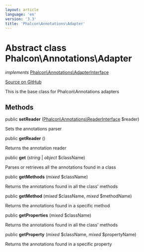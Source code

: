 ```yaml
---
layout: article
language: 'en'
version: '3.3'
title: 'Phalcon\Annotations\Adapter'
---
```

# Abstract class **Phalcon\Annotations\Adapter**

*implements* [Phalcon\Annotations\AdapterInterface](/3.3/en/api/Phalcon_Annotations_AdapterInterface)

<a href="https://github.com/phalcon/cphalcon/tree/v3.3.0/phalcon/annotations/adapter.zep" class="btn btn-default btn-sm">Source on GitHub</a>

This is the base class for Phalcon\Annotations adapters


## Methods
public  **setReader** ([Phalcon\Annotations\ReaderInterface](/3.3/en/api/Phalcon_Annotations_ReaderInterface) $reader)

Sets the annotations parser



public  **getReader** ()

Returns the annotation reader



public  **get** (*string* | *object* $className)

Parses or retrieves all the annotations found in a class



public  **getMethods** (*mixed* $className)

Returns the annotations found in all the class' methods



public  **getMethod** (*mixed* $className, *mixed* $methodName)

Returns the annotations found in a specific method



public  **getProperties** (*mixed* $className)

Returns the annotations found in all the class' methods



public  **getProperty** (*mixed* $className, *mixed* $propertyName)

Returns the annotations found in a specific property



